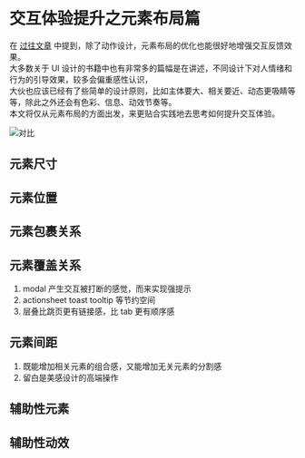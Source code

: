 # 交互体验提升之元素布局篇

在 [过往文章](./articles/minds/how-to-promote-ux-details) 中提到，除了动作设计，元素布局的优化也能很好地增强交互反馈效果。  
大多数关于 UI 设计的书籍中也有非常多的篇幅是在讲述，不同设计下对人情绪和行为的引导效果，较多会偏重感性认识，  
大伙也应该已经有了些简单的设计原则，比如主体要大、相关要近、动态更吸睛等等，除此之外还会有色彩、信息、动效节奏等。  
本文将仅从元素布局的方面出发，来更贴合实践地去思考如何提升交互体验。  

<img src="https://s3.ax1x.com/2020/12/16/r1CCRg.jpg" alt="对比">

## 元素尺寸

## 元素位置

## 元素包裹关系


## 元素覆盖关系
1. modal 产生交互被打断的感觉，而来实现强提示
2. actionsheet toast tooltip 等节约空间
3. 层叠比跳页更有链接感，比 tab 更有顺序感

## 元素间距
1. 既能增加相关元素的组合感，又能增加无关元素的分割感
2. 留白是美感设计的高端操作

## 辅助性元素

## 辅助性动效
